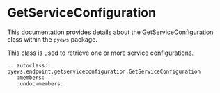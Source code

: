 # GetServiceConfiguration

This documentation provides details about the GetServiceConfiguration class within the `pyews` package.

This class is used to retrieve one or more service configurations.

```eval_rst
.. autoclass:: pyews.endpoint.getserviceconfiguration.GetServiceConfiguration
   :members:
   :undoc-members:
```